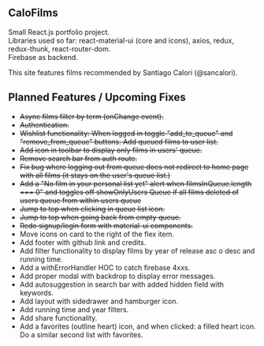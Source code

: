 ## CaloFilms

Small React.js portfolio project.    
Libraries used so far: react-material-ui (core and icons), axios, redux, redux-thunk, react-router-dom.  
Firebase as backend.

This site features films recommended by Santiago Calori (@sancalori).  

## Planned Features / Upcoming Fixes
* ~~Async films filter by term (onChange event).~~
* ~~Authentication.~~ 
* ~~Wishlist functionality: When logged in toggle "add_to_queue" and "remove_from_queue" buttons. Add queued films to user list.~~ 
* ~~Add icon in toolbar to display only films in users' queue.~~ 
* ~~Remove search bar from auth route.~~ 
* ~~Fix bug where logging out from queue does not redirect to home page with all films (it stays on the user's queue list.)~~
* ~~Add a "No film in your personal list yet" alert when filmsInQueue.length === 0" and toggles off showOnlyUsers Queue if all films deleted of users queue from within users queue~~
* ~~Jump to top when clicking in queue list icon.~~
* ~~Jump to top when going back from empty queue.~~
* ~~Redo signup/login form with material-ui components.~~
* Move icons on card to the right of the flex item.
* Add footer with github link and credits.
* Add filter functionality to display films by year of release asc o desc and running time.
* Add a withErrorHandler HOC to catch firebase 4xxs.
* Add proper modal with backdrop to display error messages.
* Add autosuggestion in search bar with added hidden field with keywords.
* Add layout with sidedrawer and hamburger icon.
* Add running time and year filters.
* Add share functionality.
* Add a favorites (outline heart) icon, and when clicked: a filled heart icon. Do a similar second list with favorites.